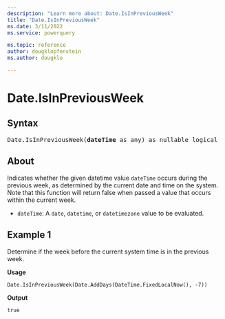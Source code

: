 ```yaml
---
description: "Learn more about: Date.IsInPreviousWeek"
title: "Date.IsInPreviousWeek"
ms.date: 3/11/2022
ms.service: powerquery

ms.topic: reference
author: dougklopfenstein
ms.author: dougklo

---
```

# Date.IsInPreviousWeek

## Syntax

<pre>
Date.IsInPreviousWeek(<b>dateTime</b> as any) as nullable logical
</pre>

## About

Indicates whether the given datetime value `dateTime` occurs during the previous week, as determined by the current date and time on the system. Note that this function will return false when passed a value that occurs within the current week.

* `dateTime`: A `date`, `datetime`, or `datetimezone` value to be evaluated.

## Example 1

Determine if the week before the current system time is in the previous week.

**Usage**

```powerquery-m
Date.IsInPreviousWeek(Date.AddDays(DateTime.FixedLocalNow(), -7))
```

**Output**

`true`
